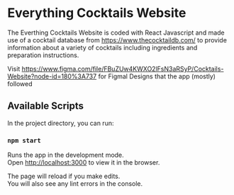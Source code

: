 # Everything Cocktails Website
The Everthing Cocktails Website is coded with React Javascript and made use of a cocktail database from https://www.thecocktaildb.com/ to provide information about a variety of cocktails including ingredients and preparation instructions.

Visit https://www.figma.com/file/FBuZUw4KWXO2lFsN3aRSyP/Cocktails-Website?node-id=180%3A737 for Figmal Designs that the app (mostly) followed

## Available Scripts

In the project directory, you can run:

### `npm start`

Runs the app in the development mode.\
Open [http://localhost:3000](http://localhost:3000) to view it in the browser.

The page will reload if you make edits.\
You will also see any lint errors in the console.


